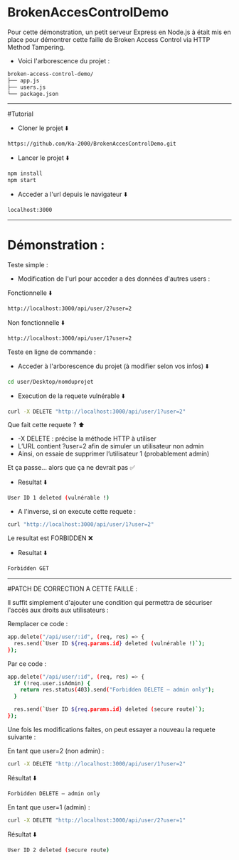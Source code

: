 # BrokenAccesControlDemo

Pour cette démonstration, un petit serveur Express en Node.js à était mis en place pour démontrer cette faille de Broken Access Control via HTTP Method Tampering.

+ Voici l'arborescence du projet : 
```sh
broken-access-control-demo/
├── app.js
├── users.js
└── package.json
```

---

#Tutorial 

+ Cloner le projet ⬇️

```sh
https://github.com/Ka-2000/BrokenAccesControlDemo.git
```

+ Lancer le projet ⬇️

```sh
npm install
npm start
```

+ Acceder a l'url depuis le navigateur ⬇️

```sh
localhost:3000
```

---

# Démonstration : 

Teste simple : 

+ Modification de l'url pour acceder a des données d'autres users :

Fonctionnelle ⬇️
```sh
http://localhost:3000/api/user/2?user=2
```

Non fonctionnelle ⬇️
```sh 
http://localhost:3000/api/user/1?user=2
```

Teste en ligne de commande : 

+ Acceder à l'arborescence du projet (à modifier selon vos infos) ⬇️
```sh
cd user/Desktop/nomduprojet
```

+ Execution de la requete vulnérable ⬇️
```sh
curl -X DELETE "http://localhost:3000/api/user/1?user=2"
```

Que fait cette requete ? ⬆️

+ -X DELETE : précise la méthode HTTP à utiliser
+ L’URL contient ?user=2 afin de simuler un utilisateur non admin
+ Ainsi, on essaie de supprimer l’utilisateur 1 (probablement admin)
  
Et ça passe… alors que ça ne devrait pas ✅

+ Resultat ⬇️
```sh
User ID 1 deleted (vulnérable !)
```

+ A l'inverse, si on execute cette requete :
```sh
curl "http://localhost:3000/api/user/1?user=2"
```

Le resultat est FORBIDDEN ❌ 

+ Resultat ⬇️
```sh
Forbidden GET
```

---

#PATCH DE CORRECTION A CETTE FAILLE : 

Il suffit simplement d'ajouter une condition qui permettra de sécuriser l'accès aux droits aux utilisateurs : 

Remplacer ce code : 
```sh
app.delete("/api/user/:id", (req, res) => {
  res.send(`User ID ${req.params.id} deleted (vulnérable !)`);
});
```

Par ce code : 
```sh
app.delete("/api/user/:id", (req, res) => {
  if (!req.user.isAdmin) {
    return res.status(403).send("Forbidden DELETE – admin only");
  }

  res.send(`User ID ${req.params.id} deleted (secure route)`);
});
```

Une fois les modifications faites, on peut essayer a nouveau la requete suivante :

En tant que user=2 (non admin) : 
```sh
curl -X DELETE "http://localhost:3000/api/user/1?user=2"
```

Résultat ⬇️
```sh
Forbidden DELETE – admin only
```

En tant que user=1 (admin) :
```sh
curl -X DELETE "http://localhost:3000/api/user/2?user=1"
```

Résultat ⬇️
```sh
User ID 2 deleted (secure route)
```
